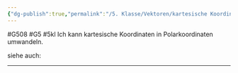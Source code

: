 ```yaml
---
{"dg-publish":true,"permalink":"/5. Klasse/Vektoren/kartesische Koordinaten in Polarkoordinaten umwandeln/"}
---
```


#G508 #G5 #5kl
Ich kann kartesische Koordinaten in Polarkoordinaten umwandeln.

siehe auch:
___

